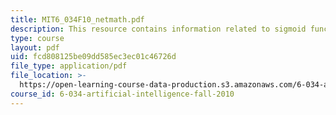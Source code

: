 ```yaml
---
title: MIT6_034F10_netmath.pdf
description: This resource contains information related to sigmoid function.
type: course
layout: pdf
uid: fcd808125be09dd585ec3ec01c46726d
file_type: application/pdf
file_location: >-
  https://open-learning-course-data-production.s3.amazonaws.com/6-034-artificial-intelligence-fall-2010/fcd808125be09dd585ec3ec01c46726d_MIT6_034F10_netmath.pdf
course_id: 6-034-artificial-intelligence-fall-2010
---
```

